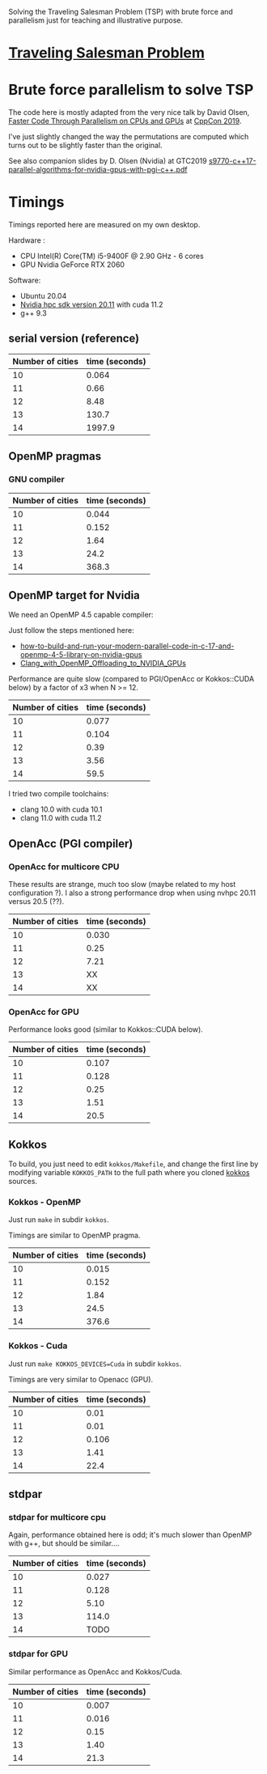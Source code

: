 Solving the Traveling Salesman Problem (TSP) with brute force and
parallelism just for teaching and illustrative purpose.

# [Traveling Salesman Problem](https://en.wikipedia.org/wiki/Travelling_salesman_problem)

# Brute force parallelism to solve TSP

The code here is mostly adapted from the very nice talk by David Olsen, [Faster Code Through Parallelism on CPUs and GPUs](https://www.youtube.com/watch?v=cbbKEAWf1ow) at [CppCon 2019](https://cppcon.org/cppcon-2019-program/).

I've just slightly changed the way the permutations are computed which turns out to be slightly faster than the original.

See also companion slides by D. Olsen (Nvidia) at GTC2019 [s9770-c++17-parallel-algorithms-for-nvidia-gpus-with-pgi-c++.pdf](https://developer.download.nvidia.com/video/gputechconf/gtc/2019/presentation/s9770-c++17-parallel-algorithms-for-nvidia-gpus-with-pgi-c++.pdf)

# Timings

Timings reported here are measured on my own desktop.

Hardware :
- CPU Intel(R) Core(TM) i5-9400F @ 2.90 GHz - 6 cores
- GPU Nvidia GeForce RTX 2060

Software:
- Ubuntu 20.04
- [Nvidia hpc sdk version 20.11](https://developer.nvidia.com/hpc-sdk) with cuda 11.2
- g++ 9.3

## serial version (reference)

Number of cities  | time (seconds)
----------------- | ---------------
10                |    0.064
11                |    0.66
12                |    8.48
13                |  130.7
14                | 1997.9

## OpenMP pragmas

### GNU compiler

Number of cities  | time (seconds)
----------------- | ---------------
10                |   0.044
11                |   0.152
12                |   1.64
13                |  24.2
14                | 368.3

## OpenMP target for Nvidia

We need an OpenMP 4.5 capable compiler:

Just follow the steps mentioned here:
- [how-to-build-and-run-your-modern-parallel-code-in-c-17-and-openmp-4-5-library-on-nvidia-gpus](https://devmesh.intel.com/blog/724749/how-to-build-and-run-your-modern-parallel-code-in-c-17-and-openmp-4-5-library-on-nvidia-gpus)
- [Clang_with_OpenMP_Offloading_to_NVIDIA_GPUs](https://hpc-wiki.info/hpc/Building_LLVM/Clang_with_OpenMP_Offloading_to_NVIDIA_GPUs)

Performance are quite slow (compared to PGI/OpenAcc or Kokkos::CUDA below) by a factor of x3 when N >= 12.

Number of cities  | time (seconds)
----------------- | ---------------
10                |   0.077
11                |   0.104
12                |   0.39
13                |   3.56
14                |  59.5

I tried two compile toolchains:
- clang 10.0 with cuda 10.1
- clang 11.0 with cuda 11.2

## OpenAcc (PGI compiler)

### OpenAcc for multicore CPU

These results are strange, much too slow (maybe related to my host configuration ?). I also a strong performance drop when using  nvhpc 20.11 versus 20.5 (??).

Number of cities  | time (seconds)
----------------- | ---------------
10                |   0.030
11                |   0.25
12                |   7.21
13                |  XX
14                |  XX

### OpenAcc for GPU

Performance looks good (similar to Kokkos::CUDA below).

Number of cities  | time (seconds)
----------------- | ---------------
10                |   0.107
11                |   0.128
12                |   0.25
13                |   1.51
14                |  20.5

## Kokkos

To build, you just need to edit `kokkos/Makefile`, and change the first line by modifying variable `KOKKOS_PATH` to the full path where you cloned [kokkos](https://github.com/kokkos/kokkos/) sources.

### Kokkos - OpenMP

Just run `make` in subdir `kokkos`.

Timings are similar to OpenMP pragma.

Number of cities  | time (seconds)
----------------- | ---------------
10                |   0.015
11                |   0.152
12                |   1.84
13                |  24.5
14                | 376.6

### Kokkos - Cuda

Just run `make KOKKOS_DEVICES=Cuda` in subdir `kokkos`.

Timings are very similar to Openacc (GPU).

Number of cities  | time (seconds)
----------------- | ---------------
10                |   0.01
11                |   0.01
12                |   0.106
13                |   1.41
14                |  22.4

## stdpar

### stdpar for multicore cpu

Again, performance obtained here is odd; it's much slower than OpenMP with g++, but should be similar....

Number of cities  | time (seconds)
----------------- | ---------------
10                |   0.027
11                |   0.128
12                |   5.10
13                | 114.0
14                |  TODO

### stdpar for GPU

Similar performance as OpenAcc and Kokkos/Cuda.

Number of cities  | time (seconds)
----------------- | ---------------
10                |   0.007
11                |   0.016
12                |   0.15
13                |   1.40
14                |  21.3
